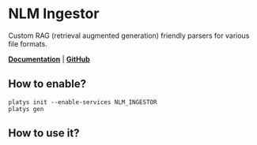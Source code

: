 # NLM Ingestor

Custom RAG (retrieval augmented generation) friendly parsers for various file formats.

**[Documentation](https://github.com/nlmatics/nlm-ingestor)** | **[GitHub](https://github.com/nlmatics/nlm-ingestor)**

## How to enable?

```
platys init --enable-services NLM_INGESTOR
platys gen
```

## How to use it?

